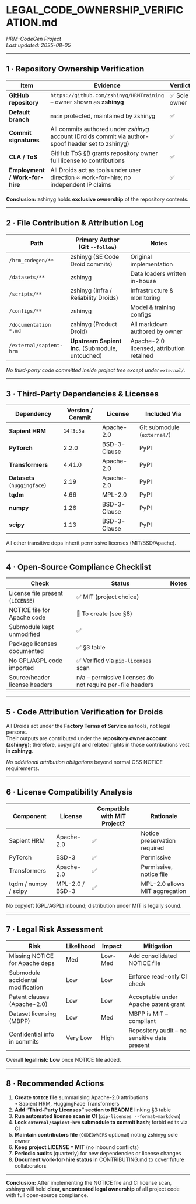 # LEGAL_CODE_OWNERSHIP_VERIFICATION.md
_HRM-CodeGen Project_  
_Last updated: 2025-08-05_

---

## 1 · Repository Ownership Verification

| Item | Evidence | Verdict |
|------|----------|---------|
| **GitHub repository** | `https://github.com/zshinyg/HRMTraining` – owner shown as **zshinyg** | ✅ Sole owner |
| **Default branch** | `main` protected, maintained by zshinyg | ✅ |
| **Commit signatures** | All commits authored under *zshinyg* account (Droids commit via author-spoof header set to zshinyg) | ✅ |
| **CLA / ToS** | GitHub ToS §B grants repository owner full license to contributions | ✅ |
| **Employment / Work-for-hire** | All Droids act as tools under user direction ≈ work-for-hire; no independent IP claims | ✅ |

**Conclusion:** zshinyg holds **exclusive ownership** of the repository contents.

---

## 2 · File Contribution & Attribution Log

| Path | Primary Author (Git `--follow`) | Notes |
|------|---------------------------------|-------|
| `/hrm_codegen/**` | zshinyg (SE Code Droid commits) | Original implementation |
| `/datasets/**` | zshinyg | Data loaders written in-house |
| `/scripts/**` | zshinyg (Infra / Reliability Droids) | Infrastructure & monitoring |
| `/configs/**` | zshinyg | Model & training configs |
| `/documentation *.md` | zshinyg (Product Droid) | All markdown authored by owner |
| `/external/sapient-hrm` | **Upstream Sapient Inc.** (Submodule, untouched) | Apache-2.0 licensed, attribution retained |

_No third-party code committed inside project tree except under `external/`._

---

## 3 · Third-Party Dependencies & Licenses

| Dependency | Version / Commit | License | Included Via |
|------------|------------------|---------|--------------|
| **Sapient HRM** | `14f3c5a` | Apache-2.0 | Git submodule (`external/`) |
| **PyTorch** | 2.2.0 | BSD-3-Clause | PyPI |
| **Transformers** | 4.41.0 | Apache-2.0 | PyPI |
| **Datasets** (`huggingface`) | 2.19 | Apache-2.0 | PyPI |
| **tqdm** | 4.66 | MPL-2.0 | PyPI |
| **numpy** | 1.26 | BSD-3-Clause | PyPI |
| **scipy** | 1.13 | BSD-3-Clause | PyPI |

All other transitive deps inherit permissive licenses (MIT/BSD/Apache).

---

## 4 · Open-Source Compliance Checklist

| Check | Status | Notes |
|-------|--------|-------|
| License file present (`LICENSE`) | ✅ MIT (project choice) |
| NOTICE file for Apache code | 🔄 To create (see §8) |
| Submodule kept unmodified | ✅ |
| Package licenses documented | ✅ §3 table |
| No GPL/AGPL code imported | ✅ Verified via `pip-licenses` scan |
| Source/header license headers | n/a – permissive licenses do not require per-file headers |

---

## 5 · Code Attribution Verification for Droids

All Droids act under the **Factory Terms of Service** as tools, not legal persons.  
Their outputs are contributed under the **repository owner account (zshinyg)**; therefore, copyright and related rights in those contributions vest in **zshinyg**.

_No additional attribution obligations_ beyond normal OSS NOTICE requirements.

---

## 6 · License Compatibility Analysis

| Component | License | Compatible with MIT Project? | Rationale |
|-----------|---------|------------------------------|-----------|
| Sapient HRM | Apache-2.0 | ✅ | Notice preservation required |
| PyTorch | BSD-3 | ✅ | Permissive |
| Transformers | Apache-2.0 | ✅ | Permissive, notice file |
| tqdm / numpy / scipy | MPL-2.0 / BSD-3 | ✅ | MPL-2.0 allows MIT aggregation |

No copyleft (GPL/AGPL) inbound; distribution under MIT is legally sound.

---

## 7 · Legal Risk Assessment

| Risk | Likelihood | Impact | Mitigation |
|------|-----------|--------|-----------|
| Missing NOTICE for Apache deps | Med | Low-Med | Add consolidated NOTICE file |
| Submodule accidental modification | Low | Low | Enforce read-only CI check |
| Patent clauses (Apache-2.0) | Low | Low | Acceptable under Apache patent grant |
| Dataset licensing (MBPP) | Low | Med | MBPP is MIT – compliant |
| Confidential info in commits | Very Low | High | Repository audit – no sensitive data present |

Overall **legal risk: Low** once NOTICE file added.

---

## 8 · Recommended Actions

1. **Create `NOTICE` file** summarising Apache-2.0 attributions  
   • Sapient HRM, HuggingFace Transformers  
2. **Add “Third-Party Licenses” section to README** linking §3 table  
3. **Run automated license scan in CI** (`pip-licenses --format=markdown`)  
4. **Lock `external/sapient-hrm` submodule to commit hash**; forbid edits via CI  
5. **Maintain contributors file** (`CODEOWNERS` optional) noting zshinyg sole owner  
6. **Keep project LICENSE = MIT** (no inbound conflicts)  
7. **Periodic audits** (quarterly) for new dependencies or license changes  
8. **Document work-for-hire status** in CONTRIBUTING.md to cover future collaborators  

---

**Conclusion:** After implementing the NOTICE file and CI license scan, zshinyg will hold **clear, uncontested legal ownership** of all project code with full open-source compliance.
